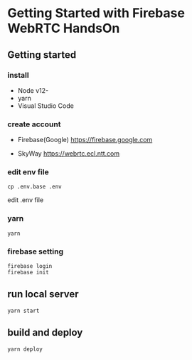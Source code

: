 # Getting Started with Firebase WebRTC HandsOn


## Getting started
### install

- Node v12-
- yarn 
- Visual Studio Code

### create account

- Firebase(Google)
  https://firebase.google.com

- SkyWay
  https://webrtc.ecl.ntt.com

### edit env file

```
cp .env.base .env
```

edit .env file

### yarn  
```
yarn

```

### firebase setting
```
firebase login
firebase init
```

## run local server

```
yarn start
```

## build and deploy

```
yarn deploy
```